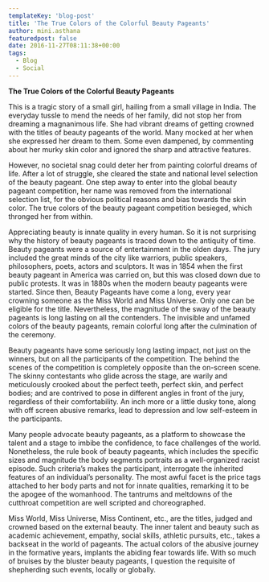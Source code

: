 ```yaml
---
templateKey: 'blog-post'
title: 'The True Colors of the Colorful Beauty Pageants'
author: mini.asthana
featuredpost: false
date: 2016-11-27T08:11:38+00:00
tags:
  - Blog
  - Social
---
```

**The True Colors of the Colorful Beauty Pageants**

This is a tragic story of a small girl, hailing from a small village in India. The everyday tussle to mend the needs of her family, did not stop her from dreaming a magnanimous life. She had vibrant dreams of getting crowned with the titles of beauty pageants of the world. Many mocked at her when she expressed her dream to them. Some even dampened, by commenting about her murky skin color and ignored the sharp and attractive features. 

However, no societal snag could deter her from painting colorful dreams of life. After a lot of struggle, she cleared the state and national level selection of the beauty pageant. One step away to enter into the global beauty pageant competition, her name was removed from the international selection list, for the obvious political reasons and bias towards the skin color. The true colors of the beauty pageant competition besieged, which thronged her from within.

Appreciating beauty is innate quality in every human. So it is not surprising why the history of beauty pageants is traced down to the antiquity of time. Beauty pageants were a source of entertainment in the olden days. The jury included the great minds of the city like warriors, public speakers, philosophers, poets, actors and sculptors. It was in 1854 when the first beauty pageant in America was carried on, but this was closed down due to public protests. It was in 1880s when the modern beauty pageants were started. Since then, Beauty Pageants have come a long, every year crowning someone as the Miss World and Miss Universe. Only one can be eligible for the title. Nevertheless, the magnitude of the sway of the beauty pageants is long lasting on all the contenders. The invisible and unfamed colors of the beauty pageants, remain colorful long after the culmination of the ceremony.

Beauty pageants have some seriously long lasting impact, not just on the winners, but on all the participants of the competition. The behind the scenes of the competition is completely opposite than the on-screen scene. The skinny contestants who glide across the stage, are warily and meticulously crooked about the perfect teeth, perfect skin, and perfect bodies; and are contrived to pose in different angles in front of the jury, regardless of their comfortability. An inch more or a little dusky tone, along with off screen abusive remarks, lead to depression and low self-esteem in the participants. 

Many people advocate beauty pageants, as a platform to showcase the talent and a stage to imbibe the confidence, to face challenges of the world. Nonetheless, the rule book of beauty pageants, which includes the specific sizes and magnitude the body segments portraits as a well-organized racist episode. Such criteria’s makes the participant, interrogate the inherited features of an individual’s personality. The most awful facet is the price tags attached to her body parts and not for innate qualities, remarking it to be the apogee of the womanhood. The tantrums and meltdowns of the cutthroat competition are well scripted and choreographed.

Miss World, Miss Universe, Miss Continent, etc., are the titles, judged and crowned based on the external beauty. The inner talent and beauty such as academic achievement, empathy, social skills, athletic pursuits, etc., takes a backseat in the world of pageants. The actual colors of the abusive journey in the formative years, implants the abiding fear towards life. With so much of bruises by the bluster beauty pageants, I question the requisite of shepherding such events, locally or globally.